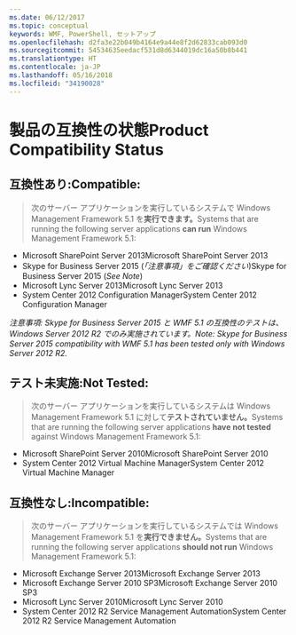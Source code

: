 ```yaml
---
ms.date: 06/12/2017
ms.topic: conceptual
keywords: WMF, PowerShell, セットアップ
ms.openlocfilehash: d2fa3e22b049b4164e9a44e8f2d62833cab093d0
ms.sourcegitcommit: 54534635eedacf531d8d6344019dc16a50b8b441
ms.translationtype: HT
ms.contentlocale: ja-JP
ms.lasthandoff: 05/16/2018
ms.locfileid: "34190028"
---
```

# <a name="product-compatibility-status"></a><span data-ttu-id="4db32-102">製品の互換性の状態</span><span class="sxs-lookup"><span data-stu-id="4db32-102">Product Compatibility Status</span></span>

## <a name="compatible"></a><span data-ttu-id="4db32-103">互換性あり:</span><span class="sxs-lookup"><span data-stu-id="4db32-103">Compatible:</span></span>
> <span data-ttu-id="4db32-104">次のサーバー アプリケーションを実行しているシステムで Windows Management Framework 5.1 を**実行できます。**</span><span class="sxs-lookup"><span data-stu-id="4db32-104">Systems that are running the following server applications **can run** Windows Management Framework 5.1:</span></span>

- <span data-ttu-id="4db32-105">Microsoft SharePoint Server 2013</span><span class="sxs-lookup"><span data-stu-id="4db32-105">Microsoft SharePoint Server 2013</span></span>
- <span data-ttu-id="4db32-106">Skype for Business Server 2015 (_「注意事項」をご確認ください_)</span><span class="sxs-lookup"><span data-stu-id="4db32-106">Skype for Business Server 2015 (_See Note_)</span></span>
- <span data-ttu-id="4db32-107">Microsoft Lync Server 2013</span><span class="sxs-lookup"><span data-stu-id="4db32-107">Microsoft Lync Server 2013</span></span>
- <span data-ttu-id="4db32-108">System Center 2012 Configuration Manager</span><span class="sxs-lookup"><span data-stu-id="4db32-108">System Center 2012 Configuration Manager</span></span>

<span data-ttu-id="4db32-109">_注意事項: Skype for Business Server 2015 と WMF 5.1 の互換性のテストは、Windows Server 2012 R2 でのみ実施されています。_</span><span class="sxs-lookup"><span data-stu-id="4db32-109">_Note: Skype for Business Server 2015 compatibility with WMF 5.1 has been tested only with Windows Server 2012 R2._</span></span>

## <a name="not-tested"></a><span data-ttu-id="4db32-110">テスト未実施:</span><span class="sxs-lookup"><span data-stu-id="4db32-110">Not Tested:</span></span>
> <span data-ttu-id="4db32-111">次のサーバー アプリケーションを実行しているシステムは Windows Management Framework 5.1 に対して**テストされていません。**</span><span class="sxs-lookup"><span data-stu-id="4db32-111">Systems that are running the following server applications **have not tested** against Windows Management Framework 5.1:</span></span>

- <span data-ttu-id="4db32-112">Microsoft SharePoint Server 2010</span><span class="sxs-lookup"><span data-stu-id="4db32-112">Microsoft SharePoint Server 2010</span></span>
- <span data-ttu-id="4db32-113">System Center 2012 Virtual Machine Manager</span><span class="sxs-lookup"><span data-stu-id="4db32-113">System Center 2012 Virtual Machine Manager</span></span>

## <a name="incompatible"></a><span data-ttu-id="4db32-114">互換性なし:</span><span class="sxs-lookup"><span data-stu-id="4db32-114">Incompatible:</span></span>
> <span data-ttu-id="4db32-115">次のサーバー アプリケーションを実行しているシステムでは Windows Management Framework 5.1 を**実行できません。**</span><span class="sxs-lookup"><span data-stu-id="4db32-115">Systems that are running the following server applications **should not run** Windows Management Framework 5.1:</span></span>

- <span data-ttu-id="4db32-116">Microsoft Exchange Server 2013</span><span class="sxs-lookup"><span data-stu-id="4db32-116">Microsoft Exchange Server 2013</span></span>
- <span data-ttu-id="4db32-117">Microsoft Exchange Server 2010 SP3</span><span class="sxs-lookup"><span data-stu-id="4db32-117">Microsoft Exchange Server 2010 SP3</span></span>
- <span data-ttu-id="4db32-118">Microsoft Lync Server 2010</span><span class="sxs-lookup"><span data-stu-id="4db32-118">Microsoft Lync Server 2010</span></span>
- <span data-ttu-id="4db32-119">System Center 2012 R2 Service Management Automation</span><span class="sxs-lookup"><span data-stu-id="4db32-119">System Center 2012 R2 Service Management Automation</span></span>
